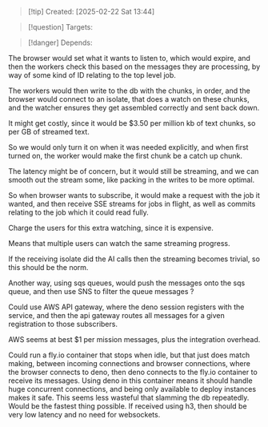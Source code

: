 
>[!tip] Created: [2025-02-22 Sat 13:44]

>[!question] Targets: 

>[!danger] Depends: 

The browser would set what it wants to listen to, which would expire, and then the workers check this based on the messages they are processing, by way of some kind of ID relating to the top level job.

The workers would then write to the db with the chunks, in order, and the browser would connect to an isolate, that does a watch on these chunks, and the watcher ensures they get assembled correctly and sent back down.

It might get costly, since it would be $3.50 per million kb of text chunks, so per GB of streamed text.

So we would only turn it on when it was needed explicitly, and when first turned on, the worker would make the first chunk be a catch up chunk.

The latency might be of concern, but it would still be streaming, and we can smooth out the stream some, like packing in the writes to be more optimal.

So when browser wants to subscribe, it would make a request with the job it wanted, and then receive SSE streams for jobs in flight, as well as commits relating to the job which it could read fully.

Charge the users for this extra watching, since it is expensive.

Means that multiple users can watch the same streaming progress.

If the receiving isolate did the AI calls then the streaming becomes trivial, so this should be the norm.

Another way, using sqs queues, would push the messages onto the sqs queue, and then use SNS to filter the queue messages ?

Could use AWS API gateway, where the deno session registers with the service, and then the api gateway routes all messages for a given registration to those subscribers.

AWS seems at best $1 per mission messages, plus the integration overhead.

Could run a fly.io container that stops when idle, but that just does match making, between incoming connections and browser connections, where the browser connects to deno, then deno connects to the fly.io container to receive its messages.  Using deno in this container means it should handle huge concurrent connections, and being only available to deploy instances makes it safe.  This seems less wasteful that slamming the db repeatedly.  Would be the fastest thing possible.  If received using h3, then should be very low latency and no need for websockets.